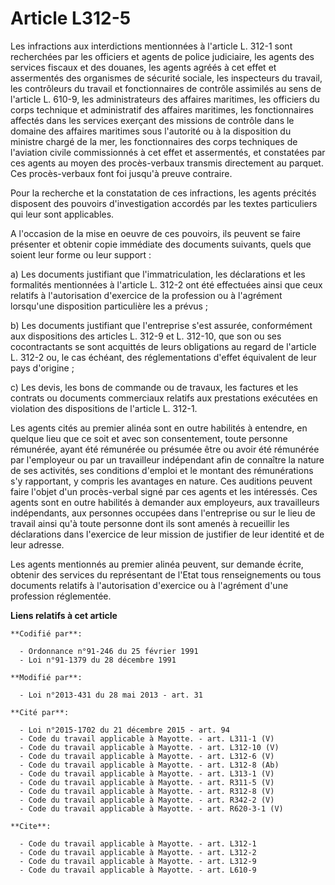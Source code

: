 # Article L312-5

Les infractions aux interdictions mentionnées à l'article L. 312-1 sont recherchées par les officiers et agents de police
judiciaire, les agents des services fiscaux et des douanes, les agents agréés à cet effet et assermentés des organismes de
sécurité sociale, les inspecteurs du travail, les contrôleurs du travail et fonctionnaires de contrôle assimilés au sens de
l'article L. 610-9, les administrateurs des affaires maritimes, les officiers du corps technique et administratif des
affaires maritimes, les fonctionnaires affectés dans les services exerçant des missions de contrôle dans le domaine des
affaires maritimes sous l'autorité ou à la disposition du ministre chargé de la mer, les fonctionnaires des corps techniques
de l'aviation civile commissionnés à cet effet et assermentés, et constatées par ces agents au moyen des procès-verbaux
transmis directement au parquet. Ces procès-verbaux font foi jusqu'à preuve contraire. 

Pour la recherche et la constatation de ces infractions, les agents précités disposent des pouvoirs d'investigation accordés
par les textes particuliers qui leur sont applicables. 

A l'occasion de la mise en oeuvre de ces pouvoirs, ils peuvent se faire présenter et obtenir copie immédiate des documents
suivants, quels que soient leur forme ou leur support : 

a) Les documents justifiant que l'immatriculation, les déclarations et les formalités mentionnées à l'article L. 312-2 ont
été effectuées ainsi que ceux relatifs à l'autorisation d'exercice de la profession ou à l'agrément lorsqu'une disposition
particulière les a prévus ; 

b) Les documents justifiant que l'entreprise s'est assurée, conformément aux dispositions des articles L. 312-9 et L. 312-10,
que son ou ses cocontractants se sont acquittés de leurs obligations au regard de l'article L. 312-2 ou, le cas échéant, des
réglementations d'effet équivalent de leur pays d'origine ; 

c) Les devis, les bons de commande ou de travaux, les factures et les contrats ou documents commerciaux relatifs aux
prestations exécutées en violation des dispositions de l'article L. 312-1. 

Les agents cités au premier alinéa sont en outre habilités à entendre, en quelque lieu que ce soit et avec son consentement,
toute personne rémunérée, ayant été rémunérée ou présumée être ou avoir été rémunérée par l'employeur ou par un travailleur
indépendant afin de connaître la nature de ses activités, ses conditions d'emploi et le montant des rémunérations s'y
rapportant, y compris les avantages en nature. Ces auditions peuvent faire l'objet d'un procès-verbal signé par ces agents et
les intéressés. Ces agents sont en outre habilités à demander aux employeurs, aux travailleurs indépendants, aux personnes
occupées dans l'entreprise ou sur le lieu de travail ainsi qu'à toute personne dont ils sont amenés à recueillir les
déclarations dans l'exercice de leur mission de justifier de leur identité et de leur adresse. 

Les agents mentionnés au premier alinéa peuvent, sur demande écrite, obtenir des services du représentant de l'Etat tous
renseignements ou tous documents relatifs à l'autorisation d'exercice ou à l'agrément d'une profession réglementée.

**Liens relatifs à cet article**

	**Codifié par**:

	  - Ordonnance n°91-246 du 25 février 1991
	  - Loi n°91-1379 du 28 décembre 1991

	**Modifié par**:

	  - Loi n°2013-431 du 28 mai 2013 - art. 31

	**Cité par**:

	  - Loi n°2015-1702 du 21 décembre 2015 - art. 94
	  - Code du travail applicable à Mayotte. - art. L311-1 (V)
	  - Code du travail applicable à Mayotte. - art. L312-10 (V)
	  - Code du travail applicable à Mayotte. - art. L312-6 (V)
	  - Code du travail applicable à Mayotte. - art. L312-8 (Ab)
	  - Code du travail applicable à Mayotte. - art. L313-1 (V)
	  - Code du travail applicable à Mayotte. - art. R311-5 (V)
	  - Code du travail applicable à Mayotte. - art. R312-8 (V)
	  - Code du travail applicable à Mayotte. - art. R342-2 (V)
	  - Code du travail applicable à Mayotte. - art. R620-3-1 (V)

	**Cite**:

	  - Code du travail applicable à Mayotte. - art. L312-1
	  - Code du travail applicable à Mayotte. - art. L312-2
	  - Code du travail applicable à Mayotte. - art. L312-9
	  - Code du travail applicable à Mayotte. - art. L610-9
